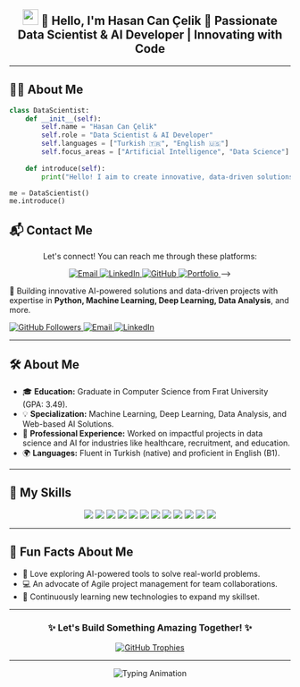 <div align="center">
  <h2>
    <img src="https://media.giphy.com/media/hvRJCLFzcasrR4ia7z/giphy.gif" width="28">
    👋 Hello, I'm Hasan Can Çelik  
    🚀 Passionate Data Scientist & AI Developer | Innovating with Code
  </h2>
  
</div>

---

## 👨‍💻 About Me

```python
class DataScientist:
    def __init__(self):
        self.name = "Hasan Can Çelik"
        self.role = "Data Scientist & AI Developer"
        self.languages = ["Turkish 🇹🇷", "English 🇺🇸"]
        self.focus_areas = ["Artificial Intelligence", "Data Science"]
        
    def introduce(self):
        print("Hello! I aim to create innovative, data-driven solutions that make a difference in the world.")

me = DataScientist()
me.introduce()

```
## 📬 Contact Me
<p align="center">Let's connect! You can reach me through these platforms:</p>

<div align="center">
  
  <!-- Email -->
  <a href="mailto:hasancan.celik6241@gmail.com">
    <img src="https://img.shields.io/badge/Gmail-D14836?style=for-the-badge&logo=gmail&logoColor=white" alt="Email"/>
  </a>
  
  <!-- LinkedIn -->
  <a href="https://www.linkedin.com/in/hasan-can-çelik-46950623b" target="_blank">
    <img src="https://img.shields.io/badge/LinkedIn-0077B5?style=for-the-badge&logo=linkedin&logoColor=white" alt="LinkedIn"/>
  </a>
  
  <!-- GitHub -->
  <a href="https://github.com/HasanCan6241" target="_blank">
    <img src="https://img.shields.io/github/HasanCan6241?logo=github&style=for-the-badge&color=black" alt="GitHub"/>
  </a>

  <!-- Portfolio Website-->
  <a href="[https://your-portfolio.com](http://hasancancelik.com/)" target="_blank">
    <img src="https://img.shields.io/badge/Portfolio-FF7139?style=for-the-badge&logo=firefox-browser&logoColor=white" alt="Portfolio"/>
  </a>
  -->
</div>
  
  <p>
    🌟 Building innovative AI-powered solutions and data-driven projects with expertise in 
    <b>Python, Machine Learning, Deep Learning, Data Analysis</b>, and more.
  </p>
  
  <a href="https://github.com/HasanCan6241" target="_blank">
    <img src="https://img.shields.io/github/followers/HasanCan6241?label=Follow&style=social" alt="GitHub Followers" />
  </a>
  <a href="mailto:hasancan.celik6241@gmail.com">
    <img src="https://img.shields.io/badge/Email-me-red?style=flat-square&logo=gmail&logoColor=white" alt="Email" />
  </a>
  <a href="https://www.linkedin.com/in/hasan-can-çelik" target="_blank">
    <img src="https://img.shields.io/badge/LinkedIn-Connect-blue?style=flat-square&logo=linkedin" alt="LinkedIn" />
  </a>
</div>

---

## 🛠️ About Me

- 🎓 **Education:** Graduate in Computer Science from Fırat University (GPA: 3.49).
- 💡 **Specialization:** Machine Learning, Deep Learning, Data Analysis, and Web-based AI Solutions.
- 💼 **Professional Experience:** Worked on impactful projects in data science and AI for industries like healthcare, recruitment, and education.
- 🌍 **Languages:** Fluent in Turkish (native) and proficient in English (B1).

---

## 🌟 My Skills
<div align="center">
  <img src="https://img.shields.io/badge/Python-3776AB?style=for-the-badge&logo=python&logoColor=white"/>
  <img src="https://img.shields.io/badge/TensorFlow-FF6F00?style=for-the-badge&logo=tensorflow&logoColor=white"/>
  <img src="https://img.shields.io/badge/Keras-D00000?style=for-the-badge&logo=keras&logoColor=white"/>
  <img src="https://img.shields.io/badge/MySQL-00000F?style=for-the-badge&logo=mysql&logoColor=white"/>
  <img src="https://img.shields.io/badge/Pandas-150458?style=for-the-badge&logo=pandas&logoColor=white"/>
  <img src="https://img.shields.io/badge/NumPy-013243?style=for-the-badge&logo=numpy&logoColor=white"/>
  <img src="https://img.shields.io/badge/scikit--learn-F7931E?style=for-the-badge&logo=scikit-learn&logoColor=white"/>
  <img src="https://img.shields.io/badge/Django-092E20?style=for-the-badge&logo=django&logoColor=white"/>
  <img src="https://img.shields.io/badge/Flask-000000?style=for-the-badge&logo=flask&logoColor=white"/>
  <img src="https://img.shields.io/badge/Bootstrap-563D7C?style=for-the-badge&logo=bootstrap&logoColor=white"/>
  <img src="https://img.shields.io/badge/Git-F05032?style=for-the-badge&logo=git&logoColor=white"/>
  <img src="https://img.shields.io/badge/GitHub-100000?style=for-the-badge&logo=github&logoColor=white"/>
</div>

---

## 🎯 Fun Facts About Me
- 🚀 Love exploring AI-powered tools to solve real-world problems.
- 💻 An advocate of Agile project management for team collaborations.
- 📖 Continuously learning new technologies to expand my skillset.

---

<div align="center"> <h3>✨ Let's Build Something Amazing Together! ✨</h3> <a href="https://github.com/HasanCan6241"> <img src="https://github-profile-trophy.vercel.app/?username=HasanCan6241&theme=radical&margin-w=15&margin-h=15" alt="GitHub Trophies" /> </a> </div>

---

<div align="center"> <img src="https://readme-typing-svg.herokuapp.com?font=Fira+Code&size=22&pause=1000&color=58A6FF&width=435&lines=Thank+you+for+visiting+my+profile!;Feel+free+to+explore+my+projects." alt="Typing Animation" /> </div> 
